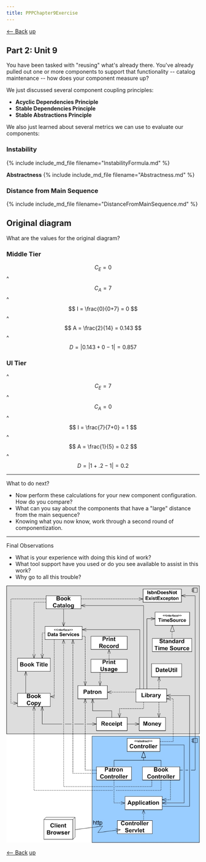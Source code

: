 ```yaml
---
title: PPPChapter9Exercise
---
```

[<-- Back](PPPChapter8Exercise) [up](Vancouver_PPP_Exercise_Ch8and9)

## Part 2: Unit 9

You have been tasked with "reusing" what's already there. You've already pulled out one or more components to support that functionality -- catalog maintenance -- how does your component measure up?

We just discussed several component coupling principles:
* **Acyclic Dependencies Principle**
* **Stable Dependencies Principle**
* **Stable Abstractions Principle**

We also just learned about several metrics we can use to evaluate our components:
### Instability
{% include include_md_file filename="InstabilityFormula.md" %}

**Abstractness** 
{% include include_md_file filename="Abstractness.md" %}

### Distance from Main Sequence
{% include include_md_file filename="DistanceFromMainSequence.md" %}

## Original diagram
What are the values for the original diagram?

### Middle Tier
$$
C_E = 0
$$
^
$$
C_A = 7
$$
^
$$
I = \frac{0}{0+7} = 0
$$
^
$$
A = \frac{2}{14} = 0.143
$$
^
$$
D = |0.143 + 0 - 1| = 0.857
$$ 

### UI Tier
^
$$
C_E = 7
$$
^
$$
C_A = 0
$$
^
$$
I = \frac{7}{7+0} = 1
$$
^
$$
A = \frac{1}{5} = 0.2
$$
^
$$
D = |1 + .2 - 1| = 0.2
$$ 

----
What to do next?
* Now perform these calculations for your new component configuration. How do you compare?
* What can you say about the components that have a "large" distance from the main sequence?
* Knowing what you now know, work through a second round of componentization.

----
Final Observations
* What is your experience with doing this kind of work?
* What tool support have you used or do you see available to assist in this work?
* Why go to all this trouble?

![](images/PPP_Exercise8And9.jpg)

[<-- Back](PPPChapter8Exercise) [up](Vancouver_PPP_Exercise_Ch8and9)
